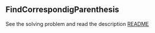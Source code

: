 ## FindCorrespondigParenthesis 
See the solving problem and read the description [README](FindCorrespondingParanthesis/README.md)
